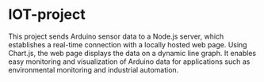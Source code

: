 # IOT-project
This project sends Arduino sensor data to a Node.js server, which establishes a real-time connection with a locally hosted web page. Using Chart.js, the web page displays the data on a dynamic line graph. It enables easy monitoring and visualization of Arduino data for applications such as environmental monitoring and industrial automation.
